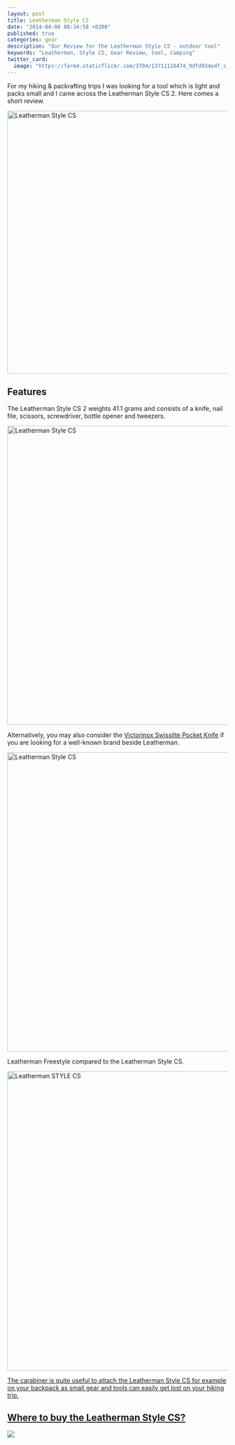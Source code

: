 ```yaml
---
layout: post
title: Leatherman Style CS
date: "2014-04-08 08:34:58 +0200"
published: true
categories: gear
description: "Our Review for the Leatherman Style CS - outdoor tool"
keywords: "Leatherman, Style CS, Gear Review, tool, Camping"
twitter_card: 
  image: "https://farm4.staticflickr.com/3704/13711116474_9dfd934edf_c.jpg"
---
```


For my hiking & packrafting trips I was looking for a tool which is light and packs small and I came across the Leatherman Style CS 2. Here comes a short review.

<a href="https://www.flickr.com/photos/90204224@N07/13711116474/"><img src="https://farm4.staticflickr.com/3704/13711116474_6cde7a3b97_b.jpg" width="600" alt="Leatherman Style CS"></a>

## Features
The Leatherman Style CS 2 weights 41.1 grams and consists of  a knife, nail file, scissors, screwdriver, bottle opener and tweezers.

<a href="https://www.flickr.com/photos/90204224@N07/13711553064/"><img src="https://farm4.staticflickr.com/3803/13711553064_aba78d9405_b.jpg" width="1024" height="683" alt="Leatherman Style CS"></a>

Alternatively, you may also consider the <a href="http://hikeventures.com/my-three-favourite-hiking-items/" target="_blank">Victorinox Swisslite Pocket Knife</a> if you are looking for a well-known brand beside Leatherman.

<a href="https://www.flickr.com/photos/90204224@N07/13711109764/"><img src="https://farm3.staticflickr.com/2838/13711109764_86af4edc31_b.jpg" width="1024" height="683" alt="Leatherman Style CS"></a>

Leatherman Freestyle compared to the Leatherman Style CS.

<a href="https://www.flickr.com/photos/90204224@N07/13710753023/" title="Leatherman STYLE CS"><img src="https://farm8.staticflickr.com/7315/13710753023_b6ec78c86d_b.jpg" width="1024" height="683" alt="Leatherman STYLE CS">

The carabiner is quite useful to attach the Leatherman Style CS for example on your backpack as small gear and tools can easily get lost on your hiking trip.

## Where to buy the Leatherman Style CS?
<script type="text/javascript" src="http://www.avantlink.com/api.php?module=ProductSearch&affiliate_id=125311&website_id=150351&merchant_ids&search_results_sort_order=Retail+Price|asc&output=js&search_results_merchant_limit=1&search_advanced_syntax=1&search_results_options=noheader&search_results_count=1&search_results_layout=list&search_results_fields=|Merchant+Name|Product+Name|Retail+Price&search_term=Leatherman Style CS"></script>

<a rel="nofollow" href="http://www.amazon.com/gp/product/B0032XVNMQ/ref=as_li_tl?ie=UTF8&camp=1789&creative=9325&creativeASIN=B0032XVNMQ&linkCode=as2&tag=hikeve-20&linkId=E5HOSXRPEZCDE63B"><img border="0" src="http://ws-na.amazon-adsystem.com/widgets/q?_encoding=UTF8&ASIN=B0032XVNMQ&Format=_SL250_&ID=AsinImage&MarketPlace=US&ServiceVersion=20070822&WS=1&tag=hikeve-20" ></a><img src="http://ir-na.amazon-adsystem.com/e/ir?t=hikeve-20&l=as2&o=1&a=B0032XVNMQ" width="1" height="1" border="0" alt="" style="border:none !important; margin:0px !important;" />